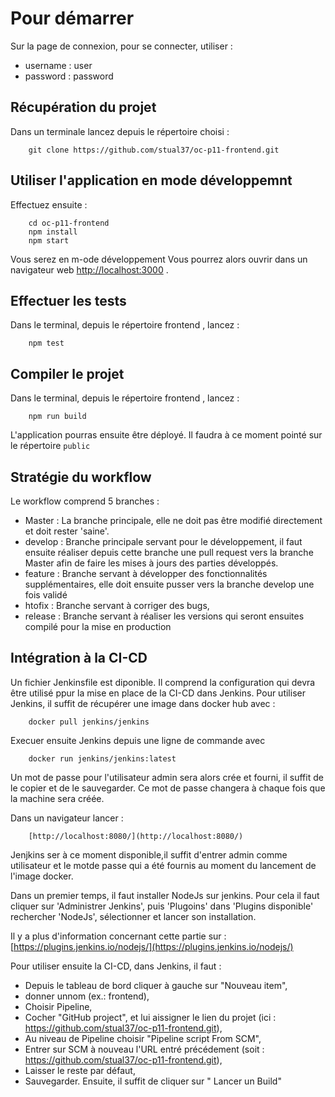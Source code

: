 # Pour démarrer

Sur la page de connexion, pour se connecter, utiliser :
- username : user
- password : password 


## Récupération du projet

 Dans un terminale lancez  depuis le répertoire choisi : 

        git clone https://github.com/stual37/oc-p11-frontend.git

## Utiliser l'application en mode développemnt

Effectuez ensuite : 

        cd oc-p11-frontend
        npm install
        npm start

Vous serez en m-ode développement
Vous pourrez alors ouvrir dans un navigateur web  [http://localhost:3000](http://localhost:3000) .

## Effectuer les tests

Dans le terminal, depuis le répertoire frontend , lancez : 

        npm test

## Compiler le projet 

Dans le terminal, depuis le répertoire frontend , lancez : 

        npm run build

L'application pourras ensuite être déployé. 
Il faudra à ce moment pointé sur le répertoire `public`


## Stratégie du workflow

Le workflow comprend 5 branches :
- Master : La branche principale, elle ne doit pas être modifié directement et doit rester 'saine'.
- develop : Branche principale servant pour le développement, il faut ensuite réaliser depuis cette branche une pull request vers la branche Master afin de faire les mises à jours des parties développés.
- feature : Branche servant à développer des fonctionnalités supplémentaires, elle doit ensuite pusser vers la branche develop une fois validé
- htofix : Branche servant à corriger des bugs,
- release : Branche servant à réaliser les versions qui seront ensuites compilé pour la mise en production

 ## Intégration à la CI-CD

 Un fichier Jenkinsfile est diponible.
 Il comprend la configuration qui devra être utilisé ppur la mise en place de la CI-CD dans Jenkins.
 Pour utiliser Jenkins, il suffit de récupérer une image dans docker hub avec : 

        docker pull jenkins/jenkins

Execuer ensuite Jenkins depuis une ligne de commande avec 

        docker run jenkins/jenkins:latest

Un mot de passe pour l'utilisateur admin sera alors crée et fourni, il suffit de le copier et de le sauvegarder.
Ce mot de passe changera à chaque fois que la machine sera créée.

Dans un navigateur lancer : 

        [http://localhost:8080/](http://localhost:8080/)

Jenjkins ser à ce moment disponible,il suffit d'entrer admin comme utilisateur et le motde passe qui a été fournis au moment du lancement de l'image docker.

Dans un premier temps, il faut installer NodeJs sur jenkins.
Pour cela il faut cliquer sur 'Administrer Jenkins', puis 'Plugoins' dans 'Plugins disponible' rechercher 'NodeJs', sélectionner et lancer son installation.

Il y a plus d'information concernant cette partie sur :  [https://plugins.jenkins.io/nodejs/](https://plugins.jenkins.io/nodejs/)

Pour utiliser ensuite la CI-CD, dans Jenkins, il faut  : 
- Depuis le tableau de bord cliquer à gauche sur "Nouveau item",
- donner unnom (ex.: frontend),
- Choisir Pipeline,
- Cocher "GitHub project", et lui aissigner le lien du projet (ici : https://github.com/stual37/oc-p11-frontend.git),
- Au niveau de Pipeline choisir "Pipeline script From SCM",
- Entrer sur SCM à nouveau l'URL entré précédement (soit : https://github.com/stual37/oc-p11-frontend.git),
- Laisser le reste par défaut,
- Sauvegarder.
Ensuite, il suffit de cliquer sur " Lancer un Build"
